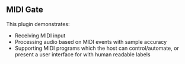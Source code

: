## MIDI Gate

This plugin demonstrates:
* Receiving MIDI input
* Processing audio based on MIDI events with sample accuracy
* Supporting MIDI programs which the host can control/automate, or present a user interface for with human readable labels
